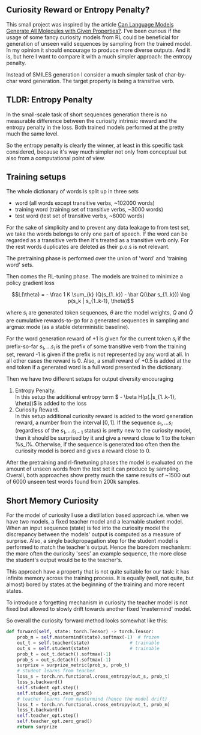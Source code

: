 ## Curiosity Reward or Entropy Penalty?
This small project was inspired by the article 
[Can Language Models Generate All Molecules with Given Properties?](https://storage.googleapis.com/public.storage.yerevann.com/drafts/molecular-generation.pdf). I've been curious 
if the usage of some fancy curiosity models from RL could be beneficial for
generation of unseen valid sequences by sampling from the trained model. 
In my opinion it should encourage to produce more diverse outputs. And it is,
but here I want to compare it with a much simpler approach: the entropy penalty.

Instead of SMILES generation I consider a much simpler task of char-by-char 
word generation. The target property is being a transitive verb.

## TLDR: Entropy Penalty
In the small-scale task of short sequences generation there is no measurable 
difference between the curiosity intrinsic reward and the entropy penalty in 
the loss. Both trained models performed at the pretty much the same level.

So the entropy penalty is clearly the winner, at least in this specific task
considered, because it's way much simpler not only from conceptual but also from a computational 
point of view.

## Training setups
The whole dictionary of words is split up in three sets
* word (all words except transitive verbs, ~102000 words)
* training word (training set of transitive verbs, ~3000 words)
* test word (test set of transitive verbs, ~6000 words)  

For the sake of simplicity and to prevent any data leakage to from test set,  
we take the words belongs to only one part of speech. If the word can be regarded 
as a transitive verb then it's treated as a transitive verb only. For the rest
words duplicates are deleted as their p.o.s is not relevant.

The pretraining phase is performed over the union of 'word' and 
'training word' sets.

Then comes the RL-tuning phase. The models are trained to minimize 
a policy gradient loss 
```math
L(\theta) = - \frac 1 K \sum_{k} (Q(s_{1..k}) - \bar Q(\bar s_{1..k})) \log p(s_k | s_{1..k-1}, \theta)
```
where $s_i$ are generated token sequences, $\theta$ are the model weights, 
$Q$ and $\bar Q$ are cumulative 
rewards-to-go for a generated sequences in sampling and argmax mode (as a stable 
deterministic baseline).

For the word generation reward of +1 is given for the current token $s_i$ if the 
prefix-so-far $s_1,...s_i$ is the prefix of some transitive verb 
from the training set, reward -1 is given if the prefix is not represented by 
any word at all. In all other cases the reward is 0. Also, a small reward of +0.5
is added at the end token if a generated word is a full word presented in the dictionary.

Then we have two different setups for output diversity encouraging
1. Entropy Penalty.  
In this setup the additional entropy term $ - \beta H(p(.|s_{1..k-1}, \theta))$
is added to the loss
2. Curiosity Reward.  
In this setup additional curiosity reward is added to the word generation reward, 
a number from the interval $[0, 1]$. If the sequence $s_1,...s_i$ (regardless of 
the $s_1,...s_{i-1}$ status) is pretty new to the curiosity model, then it 
should be surprised by it and give a reward close to 1 to the token %s_i%.
Otherwise, if the sequence is generated too often then the curiosity model is 
bored and gives a reward close to 0. 

After the pretraining and rl-finetuning phases the model is evaluated
on the amount of unseen words from the test set it can produce by sampling.
Overall, both approaches show pretty much the same results of ~1500 out of 6000 
unseen test words found from 200k samples.

## Short Memory Curiosity
For the model of curiosity I use a distillation based approach i.e. when we
have two models, a fixed teacher model and a learnable student model. 
When an input sequence (state) is fed into the curiosity model the discrepancy 
between the models' output is computed as a measure of surprise. Also, a 
single backpropagation step for the student model is performed to match the
teacher's output. Hence the boredom mechanism: the more often the curiosity
'sees' an example sequence, the more close the student's output would be to 
the teacher's.

This approach have a property that is not quite suitable for our task: it has 
infinite memory across the training process. It is equally (well, not quite, 
but almost) bored by states at the beginning of the training and more recent
states. 

To introduce a forgetting mechanism in curiosity the teacher model is not 
fixed but allowed to slowly drift towards another fixed 'mastermind' model.

So overall the curiosity forward method looks somewhat like this:
```python
def forward(self, state: torch.Tensor) -> torch.Tensor:
    prob_m = self.mastermind(state).softmax(-1)  # frozen
    out_t = self.teacher(state)               # trainable
    out_s = self.student(state)               # trainable
    prob_t = out_t.detach().softmax(-1)
    prob_s = out_s.detach().softmax(-1)
    surprize = surprize_metric(prob_s, prob_t)
    # student learns from teacher
    loss_s = torch.nn.functional.cross_entropy(out_s, prob_t)
    loss_s.backward()
    self.student_opt.step()
    self.student_opt.zero_grad()
    # teacher learns from mastermind (hence the model drift)
    loss_t = torch.nn.functional.cross_entropy(out_t, prob_m)
    loss_t.backward()
    self.teacher_opt.step()
    self.teacher_opt.zero_grad()
    return surprize
```